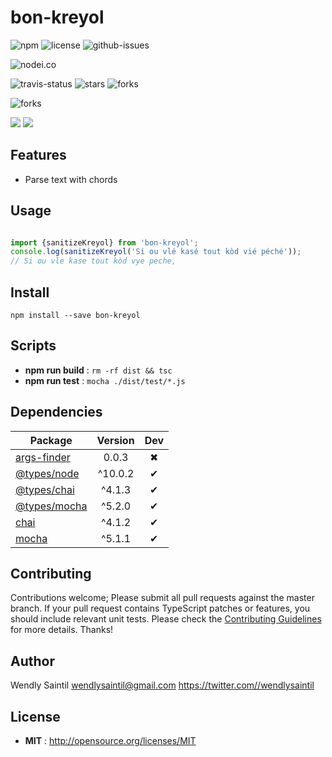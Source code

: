 # bon-kreyol



![npm](https://img.shields.io/npm/v/bon-kreyol.svg) ![license](https://img.shields.io/npm/l/bon-kreyol.svg) ![github-issues](https://img.shields.io/github/issues/wspecs/bon-kreyol.svg)

![nodei.co](https://nodei.co/npm/bon-kreyol.png?downloads=true&downloadRank=true&stars=true)

![travis-status](https://img.shields.io/travis/wspecs/bon-kreyol.svg)
![stars](https://img.shields.io/github/stars/wspecs/bon-kreyol.svg)
![forks](https://img.shields.io/github/forks/wspecs/bon-kreyol.svg)

![forks](https://img.shields.io/github/forks/wspecs/bon-kreyol.svg)

![](https://david-dm.org/wspecs/bon-kreyol/status.svg)
![](https://david-dm.org/wspecs/bon-kreyol/dev-status.svg)

## Features

- Parse text with chords

## Usage

```js

import {sanitizeKreyol} from 'bon-kreyol';
console.log(sanitizeKreyol('Si ou vlé kasé tout kòd vié péché'));
// Si ou vle kase tout kòd vye peche,
```

## Install

`npm install --save bon-kreyol`


## Scripts

 - **npm run build** : `rm -rf dist && tsc`
 - **npm run test** : `mocha ./dist/test/*.js`

## Dependencies

Package | Version | Dev
--- |:---:|:---:
[args-finder](https://www.npmjs.com/package/args-finder) | 0.0.3 | ✖
[@types/node](https://www.npmjs.com/package/@types/node) | ^10.0.2 | ✔
[@types/chai](https://www.npmjs.com/package/@types/chai) | ^4.1.3 | ✔
[@types/mocha](https://www.npmjs.com/package/@types/mocha) | ^5.2.0 | ✔
[chai](https://www.npmjs.com/package/chai) | ^4.1.2 | ✔
[mocha](https://www.npmjs.com/package/mocha) | ^5.1.1 | ✔


## Contributing

Contributions welcome; Please submit all pull requests against the master branch. If your pull request contains TypeScript patches or features, you should include relevant unit tests. Please check the [Contributing Guidelines](contributng.md) for more details. Thanks!

## Author

Wendly Saintil <wendlysaintil@gmail.com> https://twitter.com//wendlysaintil

## License

 - **MIT** : http://opensource.org/licenses/MIT